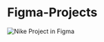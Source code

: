 # Figma-Projects
![Nike Project in Figma](https://github.com/user-attachments/assets/6aaaa1f5-c3c3-4e02-b9db-50e3ae6b12f8)
